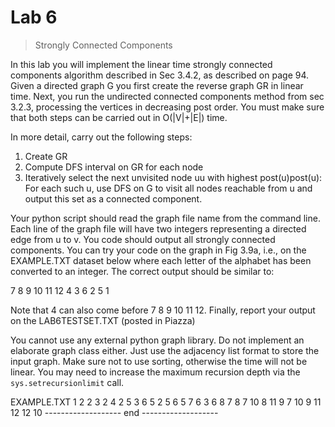 # Lab 6
> Strongly Connected Components 

In this lab you will implement the linear time strongly connected components algorithm described in Sec 3.4.2, as described on page 94. Given a directed graph G you first create the reverse graph GR in linear time. Next, you run the undirected connected components method from sec 3.2.3, processing the vertices in decreasing post order. You must make sure that both steps can be carried out in O(|V|+|E|) time.

In more detail, carry out the following steps: 

1. Create GR 
2. Compute DFS interval on GR for each node 
3. Iteratively select the next unvisited node uu with highest post(u)post(u): For each such u, use DFS on G to visit all nodes reachable from u and output this set as a connected component.

Your python script should read the graph file name from the command line. Each line of the graph file will have two integers representing a directed edge from u to v. You code should output all strongly connected components. You can try your code on the graph in Fig 3.9a, i.e., on the EXAMPLE.TXT dataset below where each letter of the alphabet has been converted to an integer. The correct output should be similar to: 

7 8 9 10 11 12 
4 3 6 
2 5 
1 

Note that 4 can also come before 7 8 9 10 11 12. Finally, report your output on the LAB6TESTSET.TXT (posted in Piazza)

You cannot use any external python graph library. Do not implement an elaborate graph class either. Just use the adjacency list format to store the input graph. Make sure not to use sorting, otherwise the time will not be linear. You may need to increase the maximum recursion depth via the `sys.setrecursionlimit` call.

EXAMPLE.TXT
1 2
2 3
2 4
2 5
3 6
5 2
5 6
5 7
6 3
6 8
7 8
7 10
8 11
9 7
10 9
11 12
12 10
------------------- end -------------------
